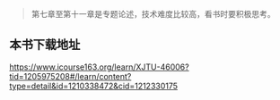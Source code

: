 > 第七章至第十一章是专题论述，技术难度比较高，看书时要积极思考。

## 本书下载地址

<https://www.icourse163.org/learn/XJTU-46006?tid=1205975208#/learn/content?type=detail&id=1210338472&cid=1212330175>
